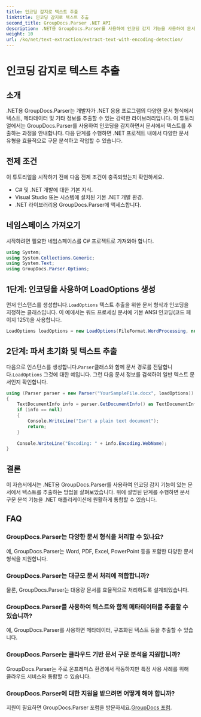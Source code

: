 ```yaml
---
title: 인코딩 감지로 텍스트 추출
linktitle: 인코딩 감지로 텍스트 추출
second_title: GroupDocs.Parser .NET API
description: .NET용 GroupDocs.Parser를 사용하여 인코딩 감지 기능을 사용하여 문서에서 텍스트를 추출합니다. .NET 애플리케이션의 다양한 형식을 효율적으로 구문 분석합니다.
weight: 10
url: /ko/net/text-extraction/extract-text-with-encoding-detection/
---
```


# 인코딩 감지로 텍스트 추출

## 소개
.NET용 GroupDocs.Parser는 개발자가 .NET 응용 프로그램의 다양한 문서 형식에서 텍스트, 메타데이터 및 기타 정보를 추출할 수 있는 강력한 라이브러리입니다. 이 튜토리얼에서는 GroupDocs.Parser를 사용하여 인코딩을 감지하면서 문서에서 텍스트를 추출하는 과정을 안내합니다. 다음 단계를 수행하면 .NET 프로젝트 내에서 다양한 문서 유형을 효율적으로 구문 분석하고 작업할 수 있습니다.
## 전제 조건
이 튜토리얼을 시작하기 전에 다음 전제 조건이 충족되었는지 확인하세요.
- C# 및 .NET 개발에 대한 기본 지식.
- Visual Studio 또는 시스템에 설치된 기본 .NET 개발 환경.
- .NET 라이브러리용 GroupDocs.Parser에 액세스합니다.

## 네임스페이스 가져오기
시작하려면 필요한 네임스페이스를 C# 프로젝트로 가져와야 합니다.
```csharp
using System;
using System.Collections.Generic;
using System.Text;
using GroupDocs.Parser.Options;
```
## 1단계: 인코딩을 사용하여 LoadOptions 생성
 먼저 인스턴스를 생성합니다.`LoadOptions` 텍스트 추출을 위한 문서 형식과 인코딩을 지정하는 클래스입니다. 이 예에서는 워드 프로세싱 문서에 기본 ANSI 인코딩(코드 페이지 1251)을 사용합니다.
```csharp
LoadOptions loadOptions = new LoadOptions(FileFormat.WordProcessing, null, null, Encoding.GetEncoding(1251));
```
## 2단계: 파서 초기화 및 텍스트 추출
 다음으로 인스턴스를 생성합니다.`Parser`클래스와 함께 문서 경로를 전달합니다.`LoadOptions` 그것에 대한 예입니다. 그런 다음 문서 정보를 검색하여 일반 텍스트 문서인지 확인합니다.
```csharp
using (Parser parser = new Parser("YourSampleFile.docx", loadOptions))
{
    TextDocumentInfo info = parser.GetDocumentInfo() as TextDocumentInfo;
    if (info == null)
    {
        Console.WriteLine("Isn't a plain text document");
        return;
    }
    
    Console.WriteLine("Encoding: " + info.Encoding.WebName);
}
```

## 결론
이 자습서에서는 .NET용 GroupDocs.Parser를 사용하여 인코딩 감지 기능이 있는 문서에서 텍스트를 추출하는 방법을 살펴보았습니다. 위에 설명된 단계를 수행하면 문서 구문 분석 기능을 .NET 애플리케이션에 원활하게 통합할 수 있습니다.

## FAQ
### GroupDocs.Parser는 다양한 문서 형식을 처리할 수 있나요?
예, GroupDocs.Parser는 Word, PDF, Excel, PowerPoint 등을 포함한 다양한 문서 형식을 지원합니다.
### GroupDocs.Parser는 대규모 문서 처리에 적합합니까?
물론, GroupDocs.Parser는 대용량 문서를 효율적으로 처리하도록 설계되었습니다.
### GroupDocs.Parser를 사용하여 텍스트와 함께 메타데이터를 추출할 수 있습니까?
예, GroupDocs.Parser를 사용하면 메타데이터, 구조화된 텍스트 등을 추출할 수 있습니다.
### GroupDocs.Parser는 클라우드 기반 문서 구문 분석을 지원합니까?
GroupDocs.Parser는 주로 온프레미스 환경에서 작동하지만 특정 사용 사례를 위해 클라우드 서비스와 통합할 수 있습니다.
### GroupDocs.Parser에 대한 지원을 받으려면 어떻게 해야 합니까?
지원이 필요하면 GroupDocs.Parser 포럼을 방문하세요.[GroupDocs 포럼](https://forum.groupdocs.com/c/parser/17).